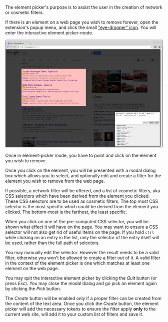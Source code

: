 The element picker's purpose is to assist the user in the creation of network or cosmetic filters.

If there is an element on a web page you wish to remove forever, open the extension's popup menu, and click the small ["eye-dropper" icon](http://fontawesome.io/icon/eyedropper/). You will enter the interactive element picker-mode.

![Element picker](https://raw.githubusercontent.com/gorhill/uBlock/master/doc/img/ss-element-picker.png)

Once in element-picker mode, you have to point and click on the element you wish to remove.

Once you click on the element, you will be presented with a modal dialog box which allows you to select, and optionally edit and create a filter for the element you wish to remove from the web page.

If possible, a network filter will be offered, and a list of cosmetic filters, aka CSS selectors which have been derived from the element you clicked. These CSS selectors are to be used as cosmetic filters. The top most CSS selector is the most specific which could be derived from the element you clicked. The bottom-most is the farthest, the least specific.

When you click on one of the pre-computed CSS selector, you will be shown what effect it will have on the page. You may want to ensure a CSS selector will not also get rid of useful items on the page. If you hold `ctrl` while clicking on an entry in the list, only the selector of the entry itself will be used, rather than the full path of selectors.

You may manually edit the selector. However the result needs to be a valid filter, otherwise you won't be allowed to create a filter out of it. A valid filter in the context of the element picker is one which matches at least one element on the web page.

You may quit the interactive element picker by clicking the _Quit_ button (or press _Esc_). You may close the modal dialog and go pick an element again by clicking the _Pick_ button.

The _Create_ button will be enabled only if a proper filter can be created from the content of the text area. Once you click the _Create_ button, the element picker will add the necessary tokens to ensure the filter apply **only** to the current web site, will add it to your custom list of filters and save it.